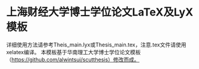 # 上海财经大学博士学位论文LaTeX及LyX模板
详细使用方法请参考Theis_main.lyx或Thesis_main.tex，注意.tex文件请使用xelatex编译。
本模板基于华南理工大学博士学位论文模板（https://github.com/alwintsui/scutthesis）修改而成。
